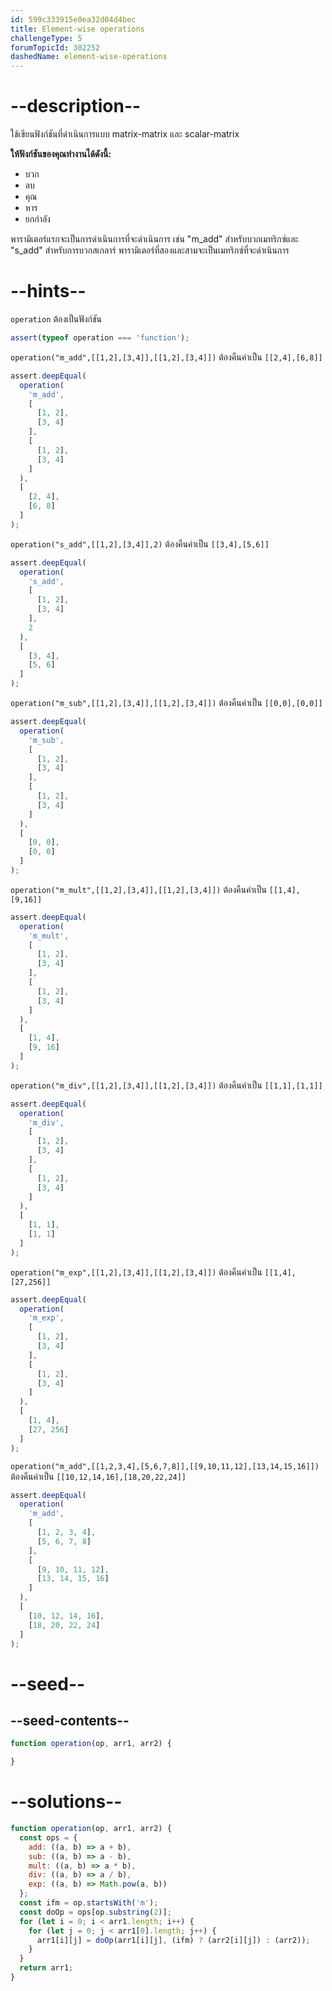 ```yaml
---
id: 599c333915e0ea32d04d4bec
title: Element-wise operations
challengeType: 5
forumTopicId: 302252
dashedName: element-wise-operations
---
```


# --description--

ใช้เขียนฟังก์ชันที่ดำเนินการแบบ matrix-matrix และ scalar-matrix

**ให้ฟังก์ชันของคุณทำงานได้ดังนี้:**

<ul>
  <li>บวก</li>
  <li>ลบ</li>
  <li>คุณ</li>
  <li>หาร</li>
  <li>ยกกำลัง</li>
</ul>

พารามิเตอร์แรกจะเป็นการดำเนินการที่จะดำเนินการ เช่น "m_add" สำหรับบวกเมทริกซ์และ "s_add" สำหรับการบวกสเกลาร์ พารามิเตอร์ที่สองและสามจะเป็นเมทริกซ์ที่จะดำเนินการ

# --hints--

`operation` ต้องเป็นฟังก์ชัน

```js
assert(typeof operation === 'function');
```

`operation("m_add",[[1,2],[3,4]],[[1,2],[3,4]])` ต้องคืนค่าเป็น `[[2,4],[6,8]]`

```js
assert.deepEqual(
  operation(
    'm_add',
    [
      [1, 2],
      [3, 4]
    ],
    [
      [1, 2],
      [3, 4]
    ]
  ),
  [
    [2, 4],
    [6, 8]
  ]
);
```

`operation("s_add",[[1,2],[3,4]],2)` ต้องคืนค่าเป็น `[[3,4],[5,6]]`

```js
assert.deepEqual(
  operation(
    's_add',
    [
      [1, 2],
      [3, 4]
    ],
    2
  ),
  [
    [3, 4],
    [5, 6]
  ]
);
```

`operation("m_sub",[[1,2],[3,4]],[[1,2],[3,4]])` ต้องคืนค่าเป็น `[[0,0],[0,0]]`

```js
assert.deepEqual(
  operation(
    'm_sub',
    [
      [1, 2],
      [3, 4]
    ],
    [
      [1, 2],
      [3, 4]
    ]
  ),
  [
    [0, 0],
    [0, 0]
  ]
);
```

`operation("m_mult",[[1,2],[3,4]],[[1,2],[3,4]])` ต้องคืนค่าเป็น `[[1,4],[9,16]]`

```js
assert.deepEqual(
  operation(
    'm_mult',
    [
      [1, 2],
      [3, 4]
    ],
    [
      [1, 2],
      [3, 4]
    ]
  ),
  [
    [1, 4],
    [9, 16]
  ]
);
```

`operation("m_div",[[1,2],[3,4]],[[1,2],[3,4]])` ต้องคืนค่าเป็น `[[1,1],[1,1]]`

```js
assert.deepEqual(
  operation(
    'm_div',
    [
      [1, 2],
      [3, 4]
    ],
    [
      [1, 2],
      [3, 4]
    ]
  ),
  [
    [1, 1],
    [1, 1]
  ]
);
```

`operation("m_exp",[[1,2],[3,4]],[[1,2],[3,4]])` ต้องคืนค่าเป็น `[[1,4],[27,256]]`

```js
assert.deepEqual(
  operation(
    'm_exp',
    [
      [1, 2],
      [3, 4]
    ],
    [
      [1, 2],
      [3, 4]
    ]
  ),
  [
    [1, 4],
    [27, 256]
  ]
);
```

`operation("m_add",[[1,2,3,4],[5,6,7,8]],[[9,10,11,12],[13,14,15,16]])` ต้องคืนค่าเป็น `[[10,12,14,16],[18,20,22,24]]`

```js
assert.deepEqual(
  operation(
    'm_add',
    [
      [1, 2, 3, 4],
      [5, 6, 7, 8]
    ],
    [
      [9, 10, 11, 12],
      [13, 14, 15, 16]
    ]
  ),
  [
    [10, 12, 14, 16],
    [18, 20, 22, 24]
  ]
);
```

# --seed--

## --seed-contents--

```js
function operation(op, arr1, arr2) {

}
```

# --solutions--

```js
function operation(op, arr1, arr2) {
  const ops = {
    add: ((a, b) => a + b),
    sub: ((a, b) => a - b),
    mult: ((a, b) => a * b),
    div: ((a, b) => a / b),
    exp: ((a, b) => Math.pow(a, b))
  };
  const ifm = op.startsWith('m');
  const doOp = ops[op.substring(2)];
  for (let i = 0; i < arr1.length; i++) {
    for (let j = 0; j < arr1[0].length; j++) {
      arr1[i][j] = doOp(arr1[i][j], (ifm) ? (arr2[i][j]) : (arr2));
    }
  }
  return arr1;
}
```
